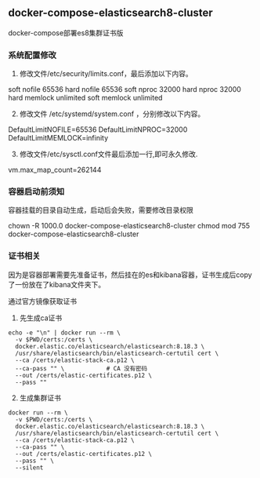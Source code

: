 ## docker-compose-elasticsearch8-cluster
docker-compose部署es8集群证书版

### 系统配置修改

1. 修改文件/etc/security/limits.conf，最后添加以下内容。

 soft nofile 65536
 hard nofile 65536
 soft nproc 32000
 hard nproc 32000
 hard memlock unlimited
 soft memlock unlimited


2. 修改文件 /etc/systemd/system.conf ，分别修改以下内容。

DefaultLimitNOFILE=65536
DefaultLimitNPROC=32000
DefaultLimitMEMLOCK=infinity


3. 修改文件/etc/sysctl.conf文件最后添加一行,即可永久修改.

vm.max_map_count=262144

### 容器启动前须知

容器挂载的目录自动生成，启动后会失败，需要修改目录权限

chown -R 1000.0 docker-compose-elasticsearch8-cluster
chmod mod 755 docker-compose-elasticsearch8-cluster

### 证书相关

因为是容器部署需要先准备证书，然后挂在的es和kibana容器，证书生成后copy了一份放在了kibana文件夹下。

通过官方镜像获取证书

1. 先生成ca证书

```
echo -e "\n" | docker run --rm \
  -v $PWD/certs:/certs \
  docker.elastic.co/elasticsearch/elasticsearch:8.18.3 \
  /usr/share/elasticsearch/bin/elasticsearch-certutil cert \
  --ca /certs/elastic-stack-ca.p12 \
  --ca-pass "" \            # CA 没有密码
  --out /certs/elastic-certificates.p12 \
  --pass ""
```

2. 生成集群证书

```
docker run --rm \
  -v $PWD/certs:/certs \
  docker.elastic.co/elasticsearch/elasticsearch:8.18.3 \
  /usr/share/elasticsearch/bin/elasticsearch-certutil cert \
  --ca /certs/elastic-stack-ca.p12 \
  --ca-pass "" \
  --out /certs/elastic-certificates.p12 \
  --pass "" \
  --silent

```

